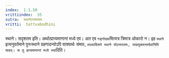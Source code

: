 ```yaml
---
index:  1.1.50
vrittiindex:  35
sutra:  स्थानेऽन्तरतमः
vritti:  tattvabodhini 
---
```


स्थाने। सदृशतम इति। अर्थात्प्राप्यमाणानां मध्ये एव। अत एव `गङ्गोदक`मित्यत्र त्रिमात्र ओकारो न। इह `स्थाने` इत्यनुवर्तमाने पुनःस्थाने ग्रहणादन्योऽपि वाक्यार्थः संमतः, `ताल्वादिरूपे स्थाने योऽन्तरतमः, तत्प्रयुक्तान्तर्यवानिति यावत्। स तु प्राप्यमाणानां मध्ये स्या`दिति। 

